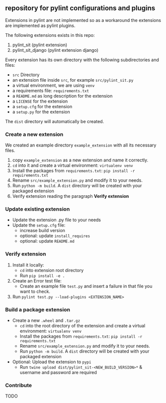 ## repository for pylint configurations and plugins

Extensions in pylint are not implemented so as a workaround the extensions are implemented as pylint plugins. 

The following extensions exists in this repo:

1. pylint_sit (pylint extension)
2. pylint_sit_django (pylint extension django)

Every extension has its own directory with the following subdirectories and files:

- `src` Directory
- an extension file inside `src`, for example ``src/pylint_sit.py``
- a virtual environment, we are using ``venv``
- a requirements file: ``requirements.txt``
- a `README.md` as long description for the extension
- a `LICENSE` for the extension
- a `setup.cfg` for the extension
- a `setup.py` for the extension

The ``dist`` directory will automatically be created.

### Create a new extension

We created an example directory ``example_extension`` with all its necessary files.
1. copy ``example_extension`` as a new extension and name it correctly.
2. ``cd`` into it and create a virtual environment: `virtualenv venv`
3. Install the packages from ``requirements.txt``: `pip install -r requirements.txt`
4. Rename ``src/example_extension.py`` and modify it to your needs.
5. Run ``python -m build``. A `dist` directory will be created with your packaged extension
7. Verify extension reading the paragraph **Verify extension**


### Update existing extension

- Update the extension .py file to your needs
- Update the ``setup.cfg`` file:
  - increase build version
  - optional: update ``install_requires``
  - optional: update ``README.md``

### Verify extension
1. Install it locally: 
   - ``cd`` into extension root directory
   - Run ``pip install -e .``
2. Create an Error test file:
   - Create an example file `test.py` and insert a failure in that file you want to check. 
3. Run ``pylint test.py --load-plugins <EXTENSION_NAME>``

### Build a package extension

- Create a new ``.wheel`` and ``.tar.gz``
  - ``cd`` into the root directory of the extension and create a virtual environment: `virtualenv venv`
  - Install the packages from ``requirements.txt``: `pip install -r requirements.txt`
  - Rename ``src/example_extension.py`` and modify it to your needs.
  - Run ``python -m build``. A `dist` directory will be created with your packaged extension
- Optional: Upload the extension to ``pypi``
  - Run ``twine upload dist/pylint_sit-<NEW_BUILD_VERSION>*`` & username and password are required


### Contribute
TODO